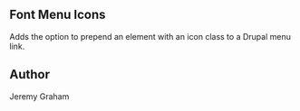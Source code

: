 Font Menu Icons
---------------

Adds the option to prepend an element with an icon class to a Drupal menu link.


Author
------

Jeremy Graham

